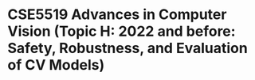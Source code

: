 # CSE5519 Advances in Computer Vision (Topic H: 2022 and before: Safety, Robustness, and Evaluation of CV Models)

